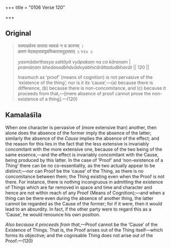 +++
title = "0106 Verse 120"

+++
## Original 
>
> यस्मादर्थस्य सत्ताया व्यापकं न च कारणम् ।  
> प्रमाणं भेदसद्भावाद्व्यभिचारात्तदुद्भवात् ॥ १२० ॥ 
>
> *yasmādarthasya sattāyā vyāpakaṃ na ca kāraṇam* \|  
> *pramāṇaṃ bhedasadbhāvādvyabhicārāttadudbhavāt* \|\| 120 \|\| 
>
> Inasmuch as ‘proof’ (means of cognition) is not pervasive of the ‘existence of the thing’; nor is it its ‘cause’,—(a) because there is difference, (b) because there is non-concomitance, and (c) because it proceeds from that,—[mere absence of proof cannot prove the non-existence of a thing].—(120)



## Kamalaśīla

When one character is pervasive of (more extensive than) another, then alone does the absence of the former imply the absence of the latter; similarly the absence of the *Cause* implies the absence of the effect; and the reason for this lies in the fact that the less extensive is invariably concomitant with the more extensive one, because of the two being of the same essence,—and the effect is invariably concomitant with the Cause, being produced by this latter. In the case of ‘Proof’ and ‘non-existence of a Thing’ there can be no co-essentiality, as the two actually appear to be distinct;—nor can Proof be the ‘cause’ of the Thing, as there is no concomitance between them; the Thing existing even when the Proof is not there. For instance, there is nothing incongruous in admitting the existence of Things which are far removed in space and time and character and hence are not within reach of any Proof (Means of Cognition);—and when a thing can be there even during the absence of another thing, the latter cannot be regarded as the Cause of the former; for if it were, then it would lead to an absurdity. In fact, if the other party were to regard this as a ‘Cause’, he would renounce his own position.

*Also because it proceeds from that*,—Proof cannot be the ‘Cause’ of the Existence of Things. That is, the Proof arises out of the Thing itself—which forms its objective; and the cognisable Thing does not arise out of the Proof.—(120)


